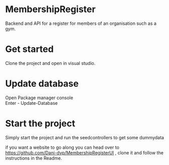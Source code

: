 # MembershipRegister

Backend and API for a register for members of an organisation such as a gym.


# Get started

Clone the project and open in visual studio.


# Update database

Open Package manager console    
Enter - Update-Database

# Start the project

Simply start the project and run the seedcontrollers to get some dummydata



if you want a website to go along you can head over to https://github.com/Dani-dvp/MembershipRegisterUI , clone it and follow the instructions in the Readme.
